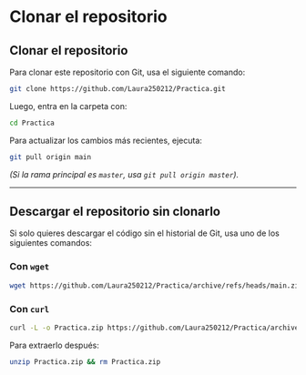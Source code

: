 # Clonar el repositorio

## Clonar el repositorio
Para clonar este repositorio con Git, usa el siguiente comando:

```bash
git clone https://github.com/Laura250212/Practica.git
```

Luego, entra en la carpeta con:

```bash
cd Practica
```

Para actualizar los cambios más recientes, ejecuta:

```bash
git pull origin main
```
*(Si la rama principal es `master`, usa `git pull origin master`).*

---

## Descargar el repositorio sin clonarlo
Si solo quieres descargar el código sin el historial de Git, usa uno de los siguientes comandos:

### **Con `wget`**
```bash
wget https://github.com/Laura250212/Practica/archive/refs/heads/main.zip
```

### **Con `curl`**
```bash
curl -L -o Practica.zip https://github.com/Laura250212/Practica/archive/refs/heads/main.zip
```

Para extraerlo después:
```bash
unzip Practica.zip && rm Practica.zip
